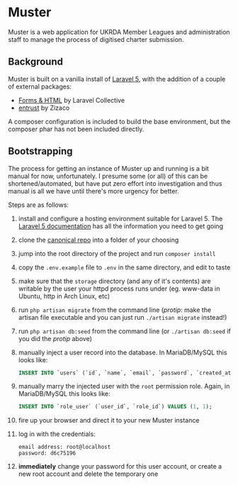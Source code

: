 # Muster

Muster is a web application for UKRDA Member Leagues and administration staff to manage the process of digitised charter submission.

## Background

Muster is built on a vanilla install of [Laravel 5](https://github.com/laravel/laravel), with the addition of a couple of external packages:
* [Forms & HTML](http://laravelcollective.com/docs/5.1/html) by Laravel Collective
* [entrust](https://github.com/Zizaco/entrust) by Zizaco

A composer configuration is included to build the base environment, but the composer phar has not been included directly.

## Bootstrapping

The process for getting an instance of Muster up and running is a bit manual for now, unfortunately. I presume some (or all) of this can be shortened/automated, but have put zero effort into investigation and thus manual is all we have until there's more urgency for better.

Steps are as follows:

1. install and configure a hosting environment suitable for Laravel 5. The [Laravel 5 documentation](http://laravel.com/docs/5.0/installation) has all the information you need to get going
2. clone the [canonical repo](https://github.com/ukrda/muster) into a folder of your choosing
3. jump into the root directory of the project and run `composer install`
4. copy the `.env.example` file to `.env` in the same directory, and edit to taste
5. make sure that the `storage` directory (and any of it's contents) are writable by the user your httpd process runs under (eg. www-data in Ubuntu, http in Arch Linux, etc)
6. run `php artisan migrate` from the command line (*protip*: make the artisan file executable and you can just run `./artisan migrate` instead!)
7. run `php artisan db:seed` from the command line (or `./artisan db:seed` if you did the *protip* above)
8. manually inject a user record into the database. In MariaDB/MySQL this looks like:

   ```sql
   INSERT INTO `users` (`id`, `name`, `email`, `password`, `created_at`, `updated_at`) VALUES (1, 'root', 'root@localhost.com', '$2y$10$BK7HykL2gNqMW9aWDZ9qr.c.dca6XQmpNLbyBA7nb5QUz3xWd7xHW', NOW(), NOW() );
   ```

9. manually marry the injected user with the `root` permission role. Again, in MariaDB/MySQL this looks like:

   ```sql
   INSERT INTO `role_user` (`user_id`, `role_id`) VALUES (1, 1);
   ```

10. fire up your browser and direct it to your new Muster instance
11. log in with the credentials:

    ```
    email address: root@localhost
    password: d6c75196
    ```

12. **immediately** change your password for this user account, or create a new root account and delete the temporary one

